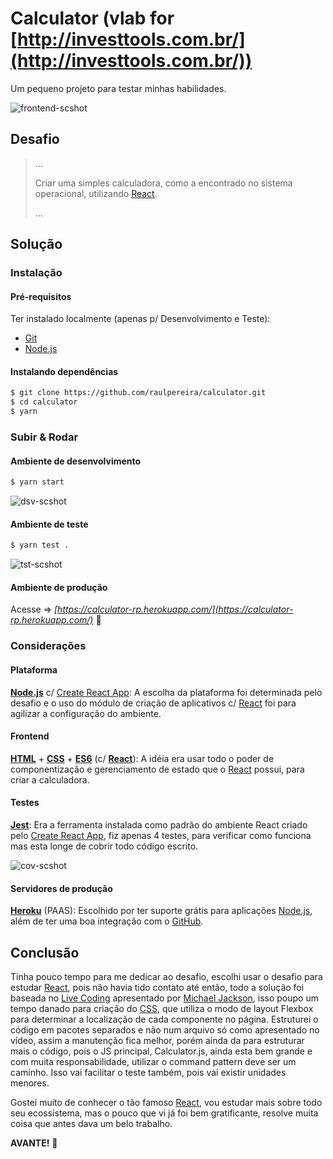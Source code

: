 # Calculator (vlab for [http://investtools.com.br/](http://investtools.com.br/))

Um pequeno projeto para testar minhas habilidades.

![frontend-scshot](../master/scshot/frontend-scshot.png)

## Desafio

> ...
>
> Criar uma simples calculadora, como a encontrado no sistema operacional, utilizando [React](https://facebook.github.io/react/).
>
> ...

## Solução

### Instalação

#### Pré-requisitos

Ter instalado localmente (apenas p/ Desenvolvimento e Teste):
- [Git](https://git-scm.com/)
- [Node.js](https://nodejs.org/)


#### Instalando dependências

```bash
$ git clone https://github.com/raulpereira/calculator.git
$ cd calculator
$ yarn
```

### Subir & Rodar

#### Ambiente de desenvolvimento

```bash
$ yarn start
```
![dsv-scshot](../master/scshot/dsv-scshot.png)

#### Ambiente de teste

```bash
$ yarn test .
```
![tst-scshot](../master/scshot/tst-scshot.png)

#### Ambiente de produção

Acesse => *[https://calculator-rp.herokuapp.com/](https://calculator-rp.herokuapp.com/)* :clap:

### Considerações

#### Plataforma

**[Node.js](https://nodejs.org/)** c/ [Create React App](https://github.com/facebookincubator/create-react-app): A escolha da plataforma foi determinada pelo desafio e o uso do módulo de criação de aplicativos c/ [React](https://facebook.github.io/react/) foi para agilizar a configuração do ambiente.

#### Frontend

**[HTML](https://w3.org/html/)** + **[CSS](https://w3.org/Style/CSS/)** + **[ES6](https://www.ecma-international.org/ecma-262/6.0/)** (c/ **[React](https://facebook.github.io/react/)**): A idéia era usar todo o poder de componentização e gerenciamento de estado que o [React](https://facebook.github.io/react/) possui, para criar a calculadora.

#### Testes

**[Jest](https://facebook.github.io/jest/)**: Era a ferramenta instalada como padrão do ambiente React criado pelo [Create React App](https://github.com/facebookincubator/create-react-app), fiz apenas 4 testes, para verificar como funciona mas esta longe de cobrir todo código escrito.

![cov-scshot](../master/scshot/cov-scshot.png)

#### Servidores de produção

**[Heroku](https://heroku.com)** (PAAS): Escolhido por ter suporte grátis para aplicações [Node.js](https://nodejs.org/), além de ter uma boa integração com o [GitHub](https://github.com/).

## Conclusão

Tinha pouco tempo para me dedicar ao desafio, escolhi usar o desafio para estudar [React](https://facebook.github.io/react/), pois não havia tido contato até então, todo a solução foi baseada no [Live Coding](https://youtu.be/ZtU7Mhf9vN8) apresentado por [Michael Jackson](https://twitter.com/mjackson), isso poupo um tempo danado para criação do [CSS](https://w3.org/Style/CSS/), que utiliza o modo de layout Flexbox para determinar a localização de cada componente no página. Estruturei o código em pacotes separados e não num arquivo só como apresentado no vídeo, assim a manutenção fica melhor, porém ainda da para estruturar mais o código, pois o JS principal, Calculator.js, ainda esta bem grande e com muita responsabilidade, utilizar o command pattern deve ser um caminho. Isso vai facilitar o teste também, pois vai existir unidades menores.

Gostei muito de conhecer o tão famoso [React](https://facebook.github.io/react/), vou estudar mais sobre todo seu ecossistema, mas o pouco que vi já foi bem gratificante, resolve muita coisa que antes dava um belo trabalho.

**AVANTE!** :muscle:
